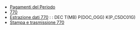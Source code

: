 - [Pagamenti del Periodo](Sorgenti/MB/DOC_SCH/C5SER_39A)
- [770](Sorgenti/MB/DOC_OGG/P_C5DC03_I)
- [Estrazione dati 770](Sorgenti/MB/DOC_OGG/P_C5DC150)
 :  : DEC T(MB) P(DOC_OGG) K(P_C5DC01G)
- [Stampa e trasmissione 770](Sorgenti/MB/DOC_OGG/P_C5DC15A)
